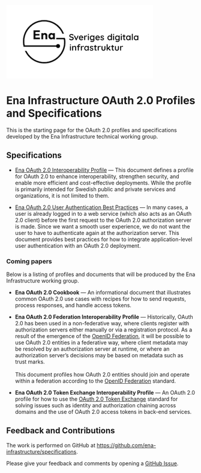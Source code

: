 ![Logo](images/ena-logo.png)

# Ena Infrastructure OAuth 2.0 Profiles and Specifications 

This is the starting page for the OAuth 2.0 profiles and specifications developed by the Ena Infrastructure technical working group.

## Specifications

- [Ena OAuth 2.0 Interoperability Profile](https://ena-infrastructure.github.io/specifications/ena-oauth2-profile.html) &mdash; This document defines a profile for OAuth 2.0 to enhance interoperability, strengthen security, and enable more efficient and cost-effective deployments. While the profile is primarily intended for Swedish public and private services and organizations, it is not limited to them.

- [Ena OAuth 2.0 User Authentication Best Practices](https://ena-infrastructure.github.io/specifications/ena-oauth2-authn-bp.html) &mdash; In many cases, a user is already logged in to a web service (which also acts as an OAuth 2.0 client) before the first request to the OAuth 2.0 authorization server is made. Since we want a smooth user experience, we do not want the user to have to authenticate again at the authorization server. This document provides best practices for how to integrate application-level user authentication with an OAuth 2.0 deployment.

### Coming papers

Below is a listing of profiles and documents that will be produced by the Ena Infrastructure working group.

- **Ena OAuth 2.0 Cookbook** &mdash; An informational document that illustrates common OAuth 2.0 use cases with recipes for how to send requests, process responses, and handle access tokens.

- **Ena OAuth 2.0 Federation Interoperability Profile** &mdash; Historically, OAuth 2.0 has been used in a non-federative way, where clients register with authorization servers either manually or via a registration protocol. As a result of the emergence of the [OpenID Federation](https://openid.net/specs/openid-federation-1_0.html), it will be possible to use OAuth 2.0 entities in a federative way, where client metadata may be resolved by an authorization server at runtime, or where an authorization server’s decisions may be based on metadata such as trust marks.<br /><br />This document profiles how OAuth 2.0 entities should join and operate within a federation according to the [OpenID Federation](https://openid.net/specs/openid-federation-1_0.html) standard.

- **Ena OAuth 2.0 Token Exchange Interoperability Profile** &mdash; An OAuth 2.0 profile for how to use the [OAuth 2.0 Token Exchange](https://www.rfc-editor.org/rfc/rfc8693.html) standard for solving issues such as identity and authorization chaining across domains and the use of OAuth 2.0 access tokens in back-end services. 

## Feedback and Contributions

The work is performed on GitHub at <https://github.com/ena-infrastructure/specifications>.

Please give your feedback and comments by opening a [GitHub Issue](https://github.com/ena-infrastructure/specifications/issues).

